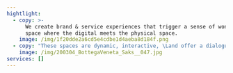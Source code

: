 ```yaml
---
hightlight:
  - copy: >-
      We create brand & service experiences that trigger a sense of wonder, in a
      space where the digital meets the physical space.
    image: /img/1f20dde2a6cd5e4cdbe1d4aeba8d184f.png
  - copy: "These spaces are dynamic, interactive, \Land offer a dialogue with their visitors."
    image: /img/200304_BottegaVeneta_Saks__047.jpg
services: []
---
```


